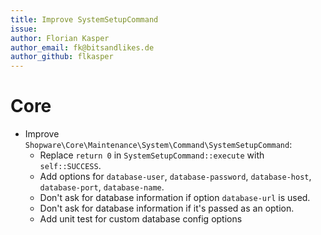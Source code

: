 ```yaml
---
title: Improve SystemSetupCommand
issue:
author: Florian Kasper
author_email: fk@bitsandlikes.de
author_github: flkasper
---
```

# Core
* Improve `Shopware\Core\Maintenance\System\Command\SystemSetupCommand`:
  * Replace `return 0` in `SystemSetupCommand::execute` with `self::SUCCESS`.  
  * Add options for `database-user`, `database-password`, `database-host`, `database-port`, `database-name`.
  * Don't ask for database information if option `database-url` is used.
  * Don't ask for database information if it's passed as an option.
  * Add unit test for custom database config options
